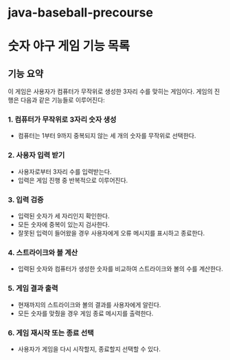 # java-baseball-precourse

# 숫자 야구 게임 기능 목록

## 기능 요약
이 게임은 사용자가 컴퓨터가 무작위로 생성한 3자리 수를 맞히는 게임이다. 게임의 진행은 다음과 같은 기능들로 이루어진다:

### 1. 컴퓨터가 무작위로 3자리 숫자 생성
- 컴퓨터는 1부터 9까지 중복되지 않는 세 개의 숫자를 무작위로 선택한다.

### 2. 사용자 입력 받기
- 사용자로부터 3자리 수를 입력받는다.
- 입력은 게임 진행 중 반복적으로 이루어진다.

### 3. 입력 검증
- 입력된 숫자가 세 자리인지 확인한다.
- 모든 숫자에 중복이 있는지 검사한다.
- 잘못된 입력이 들어왔을 경우 사용자에게 오류 메시지를 표시하고 종료한다.

### 4. 스트라이크와 볼 계산
- 입력된 숫자와 컴퓨터가 생성한 숫자를 비교하여 스트라이크와 볼의 수를 계산한다.

### 5. 게임 결과 출력
- 현재까지의 스트라이크와 볼의 결과를 사용자에게 알린다.
- 모든 숫자를 맞췄을 경우 게임 종료 메시지를 출력한다.

### 6. 게임 재시작 또는 종료 선택
- 사용자가 게임을 다시 시작할지, 종료할지 선택할 수 있다.
